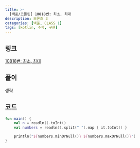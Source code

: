 ```yaml
---
title: >-
  [백준/코틀린] 10818번: 최소, 최대
description: 브론즈 3
categories: [백준, CLASS 1]
tags: [kotlin, 수학, 구현]
---
```


## 링크
[10818번: 최소, 최대](https://www.acmicpc.net/problem/10818)

## 풀이
생략

## 코드
```kotlin
fun main() {
    val n = readln().toInt()
    val numbers = readln().split(" ").map { it.toInt() }

    println("${numbers.minOrNull()} ${numbers.maxOrNull()}")
}

```
